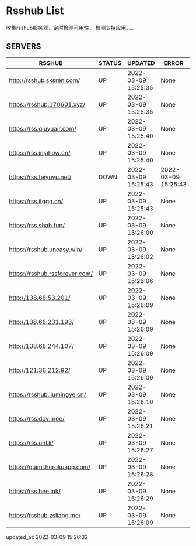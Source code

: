 # Rsshub List

收集rsshub服务器，定时检测可用性， 检测支持应用。。。


## SERVERS

|  RSSHUB   | STATUS  | UPDATED  | ERROR  | TWITTER |  
|  ----  | ----  | ----  | ----  | ---- |  
| http://rsshub.sksren.com/ | UP | 2022-03-09 15:25:35 | None |OK|  
| https://rsshub.170601.xyz/ | UP | 2022-03-09 15:25:35 | None ||  
| https://rss.qiuyuair.com/ | UP | 2022-03-09 15:25:40 | None ||  
| https://rss.injahow.cn/ | UP | 2022-03-09 15:25:40 | None ||  
| https://rss.feiyuyu.net/ | DOWN | 2022-03-09 15:25:43 | 2022-03-09 15:25:43 |  
| https://rss.itggg.cn/ | UP | 2022-03-09 15:25:43 | None ||  
| https://rss.shab.fun/ | UP | 2022-03-09 15:26:00 | None |OK|  
| https://rsshub.uneasy.win/ | UP | 2022-03-09 15:26:02 | None |OK|  
| https://rsshub.rssforever.com/ | UP | 2022-03-09 15:26:06 | None |OK|  
| http://138.68.53.201/ | UP | 2022-03-09 15:26:09 | None ||  
| http://138.68.231.193/ | UP | 2022-03-09 15:26:09 | None ||  
| http://138.68.244.107/ | UP | 2022-03-09 15:26:09 | None ||  
| http://121.36.212.92/ | UP | 2022-03-09 15:26:09 | None ||  
| https://rsshub.liumingye.cn/ | UP | 2022-03-09 15:26:10 | None ||  
| https://rss.dov.moe/ | UP | 2022-03-09 15:26:21 | None ||  
| https://rss.unl.li/ | UP | 2022-03-09 15:26:27 | None ||  
| https://guimi.herokuapp.com/ | UP | 2022-03-09 15:26:28 | None ||  
| https://rss.hee.ink/ | UP | 2022-03-09 15:26:29 | None |OK|  
| https://rsshub.zsliang.me/ | UP | 2022-03-09 15:26:09 | None |OK|  
  

updated_at: 2022-03-09 15:26:32  

